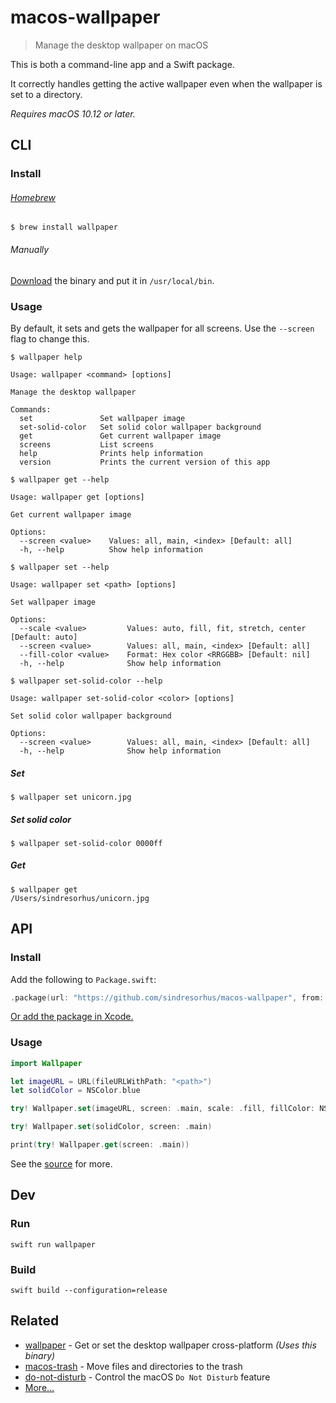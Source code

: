 # macos-wallpaper

> Manage the desktop wallpaper on macOS

This is both a command-line app and a Swift package.

It correctly handles getting the active wallpaper even when the wallpaper is set to a directory.

*Requires macOS 10.12 or later.*

## CLI

### Install

###### [Homebrew](https://brew.sh)

```
$ brew install wallpaper
```

###### Manually

[Download](https://github.com/sindresorhus/macos-wallpaper/releases/latest) the binary and put it in `/usr/local/bin`.

### Usage

By default, it sets and gets the wallpaper for all screens. Use the `--screen` flag to change this.

```
$ wallpaper help

Usage: wallpaper <command> [options]

Manage the desktop wallpaper

Commands:
  set               Set wallpaper image
  set-solid-color   Set solid color wallpaper background
  get               Get current wallpaper image
  screens           List screens
  help              Prints help information
  version           Prints the current version of this app
```

```
$ wallpaper get --help

Usage: wallpaper get [options]

Get current wallpaper image

Options:
  --screen <value>    Values: all, main, <index> [Default: all]
  -h, --help          Show help information
```

```
$ wallpaper set --help

Usage: wallpaper set <path> [options]

Set wallpaper image

Options:
  --scale <value>         Values: auto, fill, fit, stretch, center [Default: auto]
  --screen <value>        Values: all, main, <index> [Default: all]
  --fill-color <value>    Format: Hex color <RRGGBB> [Default: nil]
  -h, --help              Show help information
```

```
$ wallpaper set-solid-color --help

Usage: wallpaper set-solid-color <color> [options]

Set solid color wallpaper background

Options:
  --screen <value>        Values: all, main, <index> [Default: all]
  -h, --help              Show help information
```

##### Set

```
$ wallpaper set unicorn.jpg
```

##### Set solid color

```
$ wallpaper set-solid-color 0000ff
```

##### Get

```
$ wallpaper get
/Users/sindresorhus/unicorn.jpg
```

## API

### Install

Add the following to `Package.swift`:

```swift
.package(url: "https://github.com/sindresorhus/macos-wallpaper", from: "2.1.0")
```

[Or add the package in Xcode.](https://developer.apple.com/documentation/xcode/adding_package_dependencies_to_your_app)

### Usage

```swift
import Wallpaper

let imageURL = URL(fileURLWithPath: "<path>")
let solidColor = NSColor.blue

try! Wallpaper.set(imageURL, screen: .main, scale: .fill, fillColor: NSColor.blue)

try! Wallpaper.set(solidColor, screen: .main)

print(try! Wallpaper.get(screen: .main))
```

See the [source](Sources/Wallpaper/Wallpaper.swift) for more.

## Dev

### Run

```
swift run wallpaper
```

### Build

```
swift build --configuration=release
```

## Related

- [wallpaper](https://github.com/sindresorhus/wallpaper) - Get or set the desktop wallpaper cross-platform *(Uses this binary)*
- [macos-trash](https://github.com/sindresorhus/macos-trash) - Move files and directories to the trash
- [do-not-disturb](https://github.com/sindresorhus/do-not-disturb) - Control the macOS `Do Not Disturb` feature
- [More…](https://github.com/search?q=user%3Asindresorhus+language%3Aswift)
